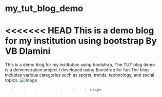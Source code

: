 # my_tut_blog_demo
<<<<<<< HEAD
This is a demo blog for my institution using bootstrap 
By VB Dlamini
=======
This is a demo blog for my institution using bootstrap, The TUT blog demo is a demonstration project I developed using Bootstrap for fun.The blog includes various categories such as sports, trends, technology, and social topics.
![image](https://github.com/user-attachments/assets/ff220fe9-f419-4487-845c-14888d8b0319)
>>>>>>> origin
